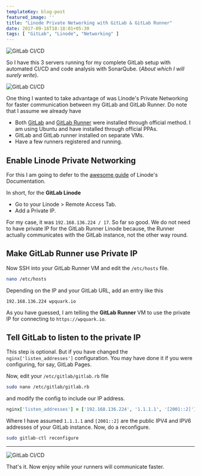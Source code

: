 ```yaml
---
templateKey: blog-post
featured_image: ''
title: "Linode Private Networking with GitLab & GitLab Runner"
date: 2017-09-16T18:18:01+05:30
tags: [ "GitLab", "Linode", "Networking" ]
---
```

![GitLab CI/CD](/blog-images/1/gitlab-ci-cd.png)

So I have this 3 servers running for my complete GitLab setup with automated CI/CD
and code analysis with SonarQube. (*About which I will surely write*).

![GitLab CI/CD](/blog-images/1/linode-instances.png)

One thing I wanted to take advantage of was Linode's Private Networking for
faster communication between my GitLab and GitLab Runner. Do note that I assume
we already have

* Both [GitLab](https://about.gitlab.com/installation/) and [GitLab Runner](https://docs.gitlab.com/runner/install/linux-repository.html)
	were installed through official method. I am using Ubuntu and have installed
	through official PPAs.
* GitLab and GitLab runner installed on separate VMs.
* Have a few runners registered and running.

## Enable Linode Private Networking

For this I am going to defer to the [awesome guide](https://www.linode.com/docs/networking/remote-access#adding-private-ip-addresses) of Linode's Documentation.

In short, for the **GitLab Linode**

* Go to your Linode > Remote Access Tab.
* Add a Private IP.

For my case, it was `192.168.136.224 / 17`. So far so good. We do not need to
have private IP for the GitLab Runner Linode because, the Runner actually
communicates with the GitLab instance, not the other way round.

## Make GitLab Runner use Private IP

Now SSH into your GitLab Runner VM and edit the `/etc/hosts` file.

```bash
nano /etc/hosts
```

Depending on the IP and your GitLab URL, add an entry like this

```text
192.168.136.224 wpquark.io
```

As you have guessed, I am telling the **GitLab Runner** VM to use the private
IP for connecting to `https://wpquark.io`.

## Tell GitLab to listen to the private IP

This step is optional. But if you have changed the `nginx['listen_addresses']`
configuration. You may have done it if you were configuring, for say, GitLab Pages.

Now, edit your `/etc/gitlab/gitlab.rb` file

```bash
sudo nano /etc/gitlab/gitlab.rb
```

and modify the config to include our IP address.

```ruby
nginx['listen_addresses'] = ['192.168.136.224', '1.1.1.1', '[2001::2]']
```

Where I have assumed `1.1.1.1` and `[2001::2]` are the public IPV4 and IPV6 addresses
of your GitLab instance. Now, do a reconfigure.

```bash
sudo gitlab-ctl reconfigure
```

--------------------------------------------------------------------------------

![GitLab CI/CD](/blog-images/1/gitlab-runner.png)

That's it. Now enjoy while your runners will communicate faster.

